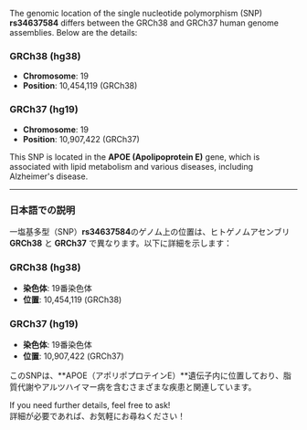 The genomic location of the single nucleotide polymorphism (SNP) **rs34637584** differs between the GRCh38 and GRCh37 human genome assemblies. Below are the details:

### GRCh38 (hg38)
- **Chromosome**: 19
- **Position**: 10,454,119 (GRCh38)

### GRCh37 (hg19)
- **Chromosome**: 19
- **Position**: 10,907,422 (GRCh37)

This SNP is located in the **APOE (Apolipoprotein E)** gene, which is associated with lipid metabolism and various diseases, including Alzheimer's disease.

---

### 日本語での説明
一塩基多型（SNP）**rs34637584**のゲノム上の位置は、ヒトゲノムアセンブリ **GRCh38** と **GRCh37** で異なります。以下に詳細を示します：

### GRCh38 (hg38)
- **染色体**: 19番染色体
- **位置**: 10,454,119 (GRCh38)

### GRCh37 (hg19)
- **染色体**: 19番染色体
- **位置**: 10,907,422 (GRCh37)

このSNPは、**APOE（アポリポプロテインE）**遺伝子内に位置しており、脂質代謝やアルツハイマー病を含むさまざまな疾患と関連しています。

If you need further details, feel free to ask!  
詳細が必要であれば、お気軽にお尋ねください！